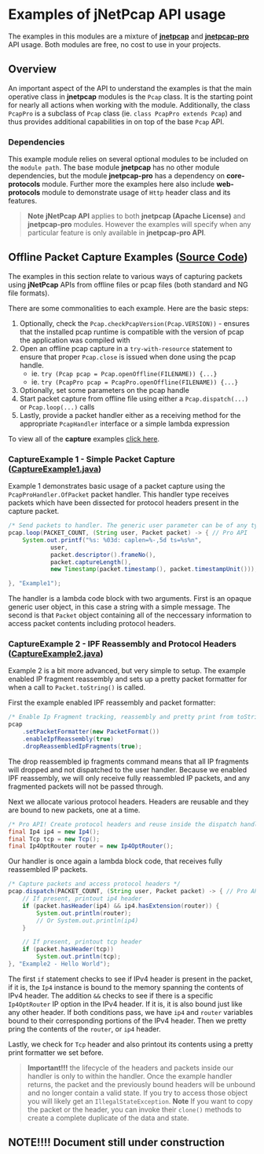 # Examples of jNetPcap API usage
The examples in this modules are a mixture of [**jnetpcap**](https://github.com/slytechs-repos/jnetpcap) and [**jnetpcap-pro**](https://github.com/slytechs-repos/jnetpcap-pro) API usage. Both modules are free, no cost to use in your projects.

## Overview
An important aspect of the API to understand the examples is that the main operative class in **jnetpcap** modules
is the `Pcap` class. It is the starting point for nearly all actions when working with the module. Additionally, the class `PcapPro` is a subclass of `Pcap` class (ie.  `class PcapPro extends Pcap`) and thus provides additional capabilities in on top of the base `Pcap` API.

### Dependencies
This example module relies on several optional modules to be included on the `module path`. The base module **jnetpcap** has no other module dependencies, but the module **jnetpcap-pro** has a dependency on **core-protocols** module. Further more the examples here also include **web-protocols** module to demonstrate usage of `Http` header class and its features.

> **Note** **jNetPcap API** applies to both **jnetpcap (Apache License)** and **jnetpcap-pro** modules. However the examples will specify when any particular feature is only available in **jnetpcap-pro API**.

## Offline Packet Capture Examples ([Source Code](https://github.com/slytechs-repos/jnetpcap-examples/tree/main/src/main/java/com/slytechs/jnet/jnetpcap/example/capture))
The examples in this section relate to various ways of capturing packets using **jNetPcap** APIs from offline files or pcap files (both standard and NG file formats).

There are some commonalities to each example. Here are the basic steps:

1. Optionally, check the `Pcap.checkPcapVersion(Pcap.VERSION))` - ensures that the installed pcap runtime is compatible with the version of pcap the application was compiled with
2. Open an offline pcap capture in a `try-with-resource` statement to ensure that proper `Pcap.close` is issued when done using the pcap handle.
    - ie. `try (Pcap pcap = Pcap.openOffline(FILENAME)) {...}`
    - ie. `try (PcapPro pcap = PcapPro.openOffline(FILENAME)) {...}`
3. Optionally, set some parameters on the pcap handle
4. Start packet capture from offline file using either a `Pcap.dispatch(...)` or `Pcap.loop(...)` calls
5. Lastly, provide a packet handler either as a receiving method for the appropriate `PcapHandler` interface or a simple lambda expression

To view all of the **capture** examples [click here](https://github.com/slytechs-repos/jnetpcap-examples/tree/main/src/main/java/com/slytechs/jnet/jnetpcap/example/capture).

### **CaptureExample 1** - Simple Packet Capture ([CaptureExample1.java](https://github.com/slytechs-repos/jnetpcap-examples/blob/main/src/main/java/com/slytechs/jnet/jnetpcap/example/capture/CaptureExample1.java))
Example 1 demonstrates basic usage of a packet capture using the `PcapProHandler.OfPacket` packet handler. This handler type receives packets which have been dissected for protocol headers present in the capture packet. 

```java
/* Send packets to handler. The generic user parameter can be of any type. */
pcap.loop(PACKET_COUNT, (String user, Packet packet) -> { // Pro API
	System.out.printf("%s: %03d: caplen=%-,5d ts=%s%n",
			user,
			packet.descriptor().frameNo(),
			packet.captureLength(),
			new Timestamp(packet.timestamp(), packet.timestampUnit()));

}, "Example1");
```
The handler is a lambda code block with two arguments. First is an opaque generic user object, in this case a string with a simple message. The second is that `Packet` object containing all of the neccessary information to access packet contents including protocol headers.

### **CaptureExample 2** - IPF Reassembly and Protocol Headers ([CaptureExample2.java](https://github.com/slytechs-repos/jnetpcap-examples/blob/main/src/main/java/com/slytechs/jnet/jnetpcap/example/capture/CaptureExample2.java))
Example 2 is a bit more advanced, but very simple to setup. The example enabled IP fragment reassembly and sets up a pretty packet formatter for when a call to `Packet.toString()` is called.

First the example enabled IPF reassembly and packet formatter:
```java
/* Enable Ip Fragment tracking, reassembly and pretty print from toString() */
pcap
	.setPacketFormatter(new PacketFormat())
	.enableIpfReassembly(true)
	.dropReassembledIpFragments(true);
```
The drop reassembled ip fragments command means that all IP fragments will dropped and not dispatched to the user handler. Because we enabled IPF reassembly, we will only receive fully reassembled IP packets, and any fragmented packets will not be passed through.

Next we allocate various protocol headers. Headers are reusable and they are bound to new packets, one at a time.
```java
/* Pro API! Create protocol headers and reuse inside the dispatch handler */
final Ip4 ip4 = new Ip4();
final Tcp tcp = new Tcp();
final Ip4OptRouter router = new Ip4OptRouter();
```

Our handler is once again a lambda block code, that receives fully reassembled IP packets.
```java
/* Capture packets and access protocol headers */
pcap.dispatch(PACKET_COUNT, (String user, Packet packet) -> { // Pro API
	// If present, printout ip4 header
	if (packet.hasHeader(ip4) && ip4.hasExtension(router)) {
		System.out.println(router);
		// Or System.out.println(ip4)
	}

	// If present, printout tcp header
	if (packet.hasHeader(tcp))
		System.out.println(tcp);
}, "Example2 - Hello World");
```
The first `if` statement checks to see if IPv4 header is present in the packet, if it is, the `Ip4` instance is bound to the memory spanning the contents of IPv4 header. The addition `&&` checks to see if there is a specific
`Ip4OptRouter` IP option in the IPv4 header. If it is, it is also bound just like any other header. If both conditions pass, we have `ip4` and `router` variables bound to their corresponding portions of the IPv4 header. Then we pretty pring the contents of the `router`, or `ip4` header.

Lastly, we check for `Tcp` header and also printout its contents using a pretty print formatter we set before.
> **Important!!!** the lifecycle of the headers and packets inside our handler is only to within the handler. Once the example handler returns, the packet and the previously bound headers will be unbound and no longer contain a valid state. If you try to access those object you will likely get an `IllegalStateException`. 
> **Note** If you want to copy the packet or the header, you can invoke their `clone()` methods to create a complete duplicate of the data and state.
## NOTE!!!! Document still under construction

